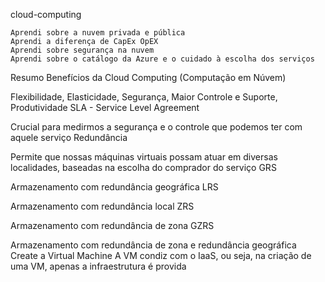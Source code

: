 cloud-computing

    Aprendi sobre a nuvem privada e pública
    Aprendi a diferença de CapEx OpEX
    Aprendi sobre segurança na nuvem
    Aprendi sobre o catálogo da Azure e o cuidado à escolha dos serviços

Resumo
Benefícios da Cloud Computing (Computação em Núvem)

Flexibilidade, Elasticidade, Segurança, Maior Controle e Suporte, Produtividade
SLA - Service Level Agreement

Crucial para medirmos a segurança e o controle que podemos ter com aquele serviço
Redundância

Permite que nossas máquinas virtuais possam atuar em diversas localidades, baseadas na escolha do comprador do serviço
GRS

Armazenamento com redundância geográfica
LRS

Armazenamento com redundância local
ZRS

Armazenamento com redundância de zona
GZRS

Armazenamento com redundância de zona e redundância geográfica
Create a Virtual Machine
A VM condiz com o IaaS, ou seja, na criação de uma VM, apenas a infraestrutura é provida
